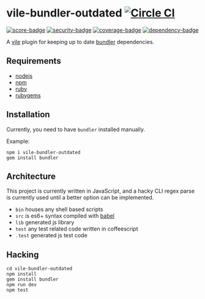 # vile-bundler-outdated [![Circle CI](https://circleci.com/gh/forthright/vile-bundler-outdated.svg?style=svg&circle-token=c85edd896691e55d036186ac2231b8ab3d396947)](https://circleci.com/gh/forthright/vile-bundler-outdated)

[![score-badge](https://vile.io/api/v0/projects/vile-bundler-outdated/badges/score?token=USryyHar5xQs7cBjNUdZ)](https://vile.io/~brentlintner/vile-bundler-outdated) [![security-badge](https://vile.io/api/v0/projects/vile-bundler-outdated/badges/security?token=USryyHar5xQs7cBjNUdZ)](https://vile.io/~brentlintner/vile-bundler-outdated) [![coverage-badge](https://vile.io/api/v0/projects/vile-bundler-outdated/badges/coverage?token=USryyHar5xQs7cBjNUdZ)](https://vile.io/~brentlintner/vile-bundler-outdated) [![dependency-badge](https://vile.io/api/v0/projects/vile-bundler-outdated/badges/dependency?token=USryyHar5xQs7cBjNUdZ)](https://vile.io/~brentlintner/vile-bundler-outdated)

A [vile](https://vile.io) plugin for keeping up to date [bundler](https://github.com/bundler/bundler) dependencies.

## Requirements

- [nodejs](http://nodejs.org)
- [npm](http://npmjs.org)
- [ruby](http://nodejs.org)
- [rubygems](http://rubygems.org)

## Installation

Currently, you need to have `bundler` installed manually.

Example:

    npm i vile-bundler-outdated
    gem install bundler

## Architecture

This project is currently written in JavaScript,
and a hacky CLI regex parse is currently used until
a better option can be implemented.

- `bin` houses any shell based scripts
- `src` is es6+ syntax compiled with [babel](https://babeljs.io)
- `lib` generated js library
- `test` any test related code written in coffeescript
- `.test` generated js test code

## Hacking

    cd vile-bundler-outdated
    npm install
    gem install bundler
    npm run dev
    npm test
